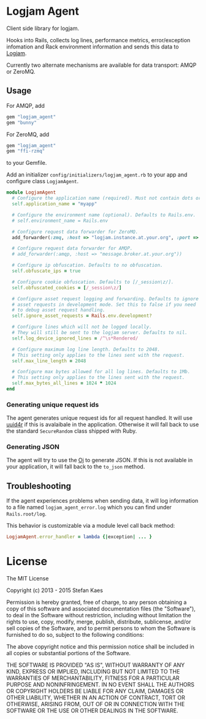 # Logjam Agent

Client side library for logjam.

Hooks into Rails, collects log lines, performance metrics, error/exception infomation and Rack
environment information and sends this data to [Logjam](https://github.com/skaes/logjam_app).

Currently two alternate mechanisms are available for data transport: AMQP or ZeroMQ.

## Usage

For AMQP, add

```ruby
gem "logjam_agent"
gem "bunny"
```
For ZeroMQ, add

```ruby
gem "logjam_agent"
gem "ffi-rzmq"
```

to your Gemfile.

Add an initializer `config/initializers/logjam_agent.rb` to your app
and configure class `LogjamAgent`.

```ruby
module LogjamAgent
  # Configure the application name (required). Must not contain dots or hyphens.
  self.application_name = "myapp"

  # Configure the environment name (optional). Defaults to Rails.env.
  # self.environment_name = Rails.env

  # Configure request data forwarder for ZeroMQ.
  add_forwarder(:zmq, :host => "logjam.instance.at.your.org", :port => 9605)

  # Configure request data forwarder for AMQP.
  # add_forwarder(:amqp, :host => "message.broker.at.your.org"))

  # Configure ip obfuscation. Defaults to no obfuscation.
  self.obfuscate_ips = true

  # Configure cookie obfuscation. Defaults to [/_session\z/].
  self.obfuscated_cookies = [/_session\z/]

  # Configure asset request logging and forwarding. Defaults to ignore
  # asset requests in development mode. Set this to false if you need
  # to debug asset request handling.
  self.ignore_asset_requests = Rails.env.development?

  # Configure lines which will not be logged locally.
  # They will still be sent to the logjam server. Defaults to nil.
  self.log_device_ignored_lines = /^\s*Rendered/

  # Configure maximum log line length. Defaults to 2048.
  # This setting only applies to the lines sent with the request.
  self.max_line_length = 2048

  # Configure max bytes allowed for all log lines. Defaults to 1Mb.
  # This setting only applies to the lines sent with the request.
  self.max_bytes_all_lines = 1024 * 1024
end
```

### Generating unique request ids

The agent generates unique request ids for all request handled. It
will use [uuid4r](https://github.com/skaes/uuid4r) if this is
avalaibale in the application. Otherwise it will fall back to use the
standard `SecureRandom` class shipped with Ruby.

### Generating JSON

The agent will try to use the [Oj](https://github.com/ohler55/oj) to
generate JSON. If this is not available in your application, it will
fall back to the `to_json` method.

## Troubleshooting

If the agent experiences problems when sending data, it will log information to a file named
`logjam_agent_error.log` which you can find under `Rails.root/log`.

This behavior is customizable via a module level call back method:

```ruby
LogjamAgent.error_handler = lambda {|exception| ... }
```

# License

The MIT License

Copyright (c) 2013 - 2015 Stefan Kaes

Permission is hereby granted, free of charge, to any person obtaining a copy
of this software and associated documentation files (the "Software"), to deal
in the Software without restriction, including without limitation the rights
to use, copy, modify, merge, publish, distribute, sublicense, and/or sell
copies of the Software, and to permit persons to whom the Software is
furnished to do so, subject to the following conditions:

The above copyright notice and this permission notice shall be included in
all copies or substantial portions of the Software.

THE SOFTWARE IS PROVIDED "AS IS", WITHOUT WARRANTY OF ANY KIND, EXPRESS OR
IMPLIED, INCLUDING BUT NOT LIMITED TO THE WARRANTIES OF MERCHANTABILITY,
FITNESS FOR A PARTICULAR PURPOSE AND NONINFRINGEMENT. IN NO EVENT SHALL THE
AUTHORS OR COPYRIGHT HOLDERS BE LIABLE FOR ANY CLAIM, DAMAGES OR OTHER
LIABILITY, WHETHER IN AN ACTION OF CONTRACT, TORT OR OTHERWISE, ARISING FROM,
OUT OF OR IN CONNECTION WITH THE SOFTWARE OR THE USE OR OTHER DEALINGS IN
THE SOFTWARE.





